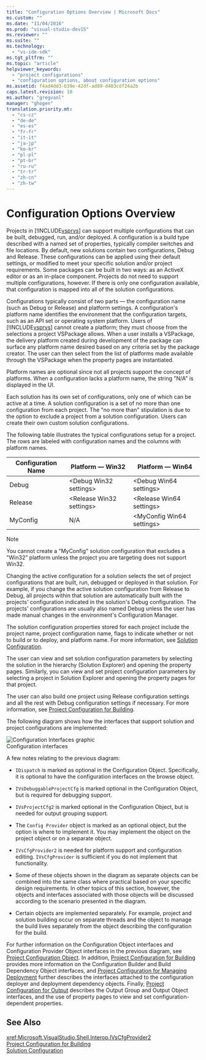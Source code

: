 ```yaml
---
title: "Configuration Options Overview | Microsoft Docs"
ms.custom: ""
ms.date: "11/04/2016"
ms.prod: "visual-studio-dev15"
ms.reviewer: ""
ms.suite: ""
ms.technology: 
  - "vs-ide-sdk"
ms.tgt_pltfrm: ""
ms.topic: "article"
helpviewer_keywords: 
  - "project configurations"
  - "configuration options, about configuration options"
ms.assetid: f4ad4dd3-b39e-42df-ad89-d403cdf24a2b
caps.latest.revision: 10
ms.author: "gregvanl"
manager: "ghogen"
translation.priority.mt: 
  - "cs-cz"
  - "de-de"
  - "es-es"
  - "fr-fr"
  - "it-it"
  - "ja-jp"
  - "ko-kr"
  - "pl-pl"
  - "pt-br"
  - "ru-ru"
  - "tr-tr"
  - "zh-cn"
  - "zh-tw"
---
```

# Configuration Options Overview
Projects in [!INCLUDE[vsprvs](../../code-quality/includes/vsprvs_md.md)] can support multiple configurations that can be built, debugged, run, and/or deployed. A configuration is a build type described with a named set of properties, typically compiler switches and file locations. By default, new solutions contain two configurations, Debug and Release. These configurations can be applied using their default settings, or modified to meet your specific solution and/or project requirements. Some packages can be built in two ways: as an ActiveX editor or as an in-place component. Projects do not need to support multiple configurations, however. If there is only one configuration available, that configuration is mapped into all of the solution configurations.  
  
 Configurations typically consist of two parts — the configuration name (such as Debug or Release) and platform settings. A configuration's platform name identifies the environment that the configuration targets, such as an API set or operating system platform. Users of [!INCLUDE[vsprvs](../../code-quality/includes/vsprvs_md.md)] cannot create a platform; they must choose from the selections a project VSPackage allows. When a user installs a VSPackage, the delivery platform created during development of the package can surface any platform name desired based on any criteria set by the package creator. The user can then select from the list of platforms made available through the VSPackage when the property pages are instantiated.  
  
 Platform names are optional since not all projects support the concept of platforms. When a configuration lacks a platform name, the string "N/A" is displayed in the UI.  
  
 Each solution has its own set of configurations, only one of which can be active at a time. A solution configuration is a set of no more than one configuration from each project. The "no more than" stipulation is due to the option to exclude a project from a solution configuration. Users can create their own custom solution configurations.  
  
 The following table illustrates the typical configurations setup for a project. The rows are labeled with configuration names and the columns with platform names.  
  
|Configuration Name|Platform — Win32|Platform — Win64|  
|------------------------|----------------------|----------------------|  
|Debug|\<Debug Win32 settings>|\<Debug Win64 settings>|  
|Release|\<Release Win32 settings>|\<Release Win64 settings>|  
|MyConfig|N/A|\<MyConfig Win64 settings>|  
  
> [!NOTE]
>  You cannot create a "MyConfig" solution configuration that excludes a "Win32" platform unless the project you are targeting does not support Win32.  
  
 Changing the active configuration for a solution selects the set of project configurations that are built, run, debugged or deployed in that solution. For example, if you change the active solution configuration from Release to Debug, all projects within that solution are automatically built with the projects' configuration indicated in the solution's Debug configuration. The projects' configurations are usually also named Debug unless the user has made manual changes in the environment's Configuration Manager.  
  
 The solution configuration properties stored for each project include the project name, project configuration name, flags to indicate whether or not to build or to deploy, and platform name. For more information, see [Solution Configuration](../../extensibility/internals/solution-configuration.md).  
  
 The user can view and set solution configuration parameters by selecting the solution in the hierarchy (Solution Explorer) and opening the property pages. Similarly, you can view and set project configuration parameters by selecting a project in Solution Explorer and opening the property pages for that project.  
  
 The user can also build one project using Release configuration settings and all the rest with Debug configuration settings if necessary. For more information, see [Project Configuration for Building](../../extensibility/internals/project-configuration-for-building.md).  
  
 The following diagram shows how the interfaces that support solution and project configurations are implemented:  
  
 ![Configuration Interfaces graphic](../../extensibility/internals/media/vsconfiginterfaces.gif "vsConfigInterfaces")  
Configuration interfaces  
  
 A few notes relating to the previous diagram:  
  
-   `IDispatch` is marked as optional in the Configuration Object. Specifically, it is optional to have the configuration interfaces on the browse object.  
  
-   `IVsDebuggableProjectCfg` is marked optional in the Configuration Object, but is required for debugging support.  
  
-   `IVsProjectCfg2` is marked optional in the Configuration Object, but is needed for output grouping support.  
  
-   The `Config Provider` object is marked as an optional object, but the option is where to implement it. You may implement the object on the project object or on a separate object.  
  
-   `IVsCfgProvider2` is needed for platform support and configuration editing. `IVsCfgProvider` is sufficient if you do not implement that functionality.  
  
-   Some of these objects shown in the diagram as separate objects can be combined into the same class where practical based on your specific design requirements. In other topics of this section, however, the objects and interfaces associated with those objects will be discussed according to the scenario presented in the diagram.  
  
-   Certain objects are implemented separately. For example, project and solution building occur on separate threads and the object to manage the build lives separately from the object describing the configuration for the build.  
  
 For further information on the Configuration Object interfaces and Configuration Provider Object interfaces in the previous diagram, see [Project Configuration Object](../../extensibility/internals/project-configuration-object.md). In addition, [Project Configuration for Building](../../extensibility/internals/project-configuration-for-building.md) provides more information on the Configuration Builder and Build Dependency Object interfaces, and [Project Configuration for Managing Deployment](../../extensibility/internals/project-configuration-for-managing-deployment.md) further describes the interfaces attached to the configuration deployer and deployment dependency objects. Finally, [Project Configuration for Output](../../extensibility/internals/project-configuration-for-output.md) describes the Output Group and Output Object interfaces, and the use of property pages to view and set configuration-dependent properties.  
  
## See Also  
 <xref:Microsoft.VisualStudio.Shell.Interop.IVsCfgProvider2>   
 [Project Configuration for Building](../../extensibility/internals/project-configuration-for-building.md)   
 [Solution Configuration](../../extensibility/internals/solution-configuration.md)